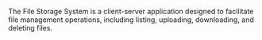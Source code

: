 The File Storage System is a client-server application designed to facilitate file management operations, including listing, uploading, downloading, and deleting files. 
